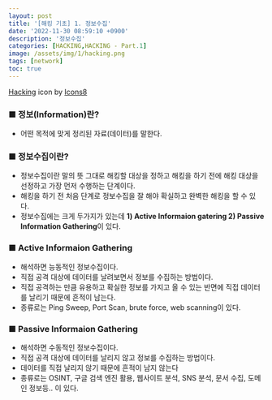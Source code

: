 ```yaml
---
layout: post
title: '[해킹 기초] 1. 정보수집'
date: '2022-11-30 08:59:10 +0900'
description: '정보수집'
categories: [HACKING,HACKING - Part.1]
image: /assets/img/1/hacking.png
tags: [network]
toc: true
---
```

<a text-size="1px" target="_blank" href="https://icons8.com/icon/5503/hacking">Hacking</a> icon by <a target="_blank" href="https://icons8.com">Icons8</a>

### <b>■ 정보(Information)란?</b>
- 어떤 목적에 맞게 정리된 자료(데이터)를 말한다.

### <b>■ 정보수집이란?</b>
- 정보수집이란 말의 뜻 그대로 해킹할 대상을 정하고 해킹을 하기 전에 해킹 대상을 선정하고 가장 먼저 수행하는 단계이다.
- 해킹을 하기 전 처음 단계로 정보수집을 잘 해야 확실하고 완벽한 해킹을 할 수 있다.
- 정보수집에는 크게 두가지가 있는데 <b>1) Active Informaion gatering 2) Passive Information Gathering</b>이 있다.

### <b>■ Active Informaion Gathering</b>
- 해석하면 능동적인 정보수집이다.
- 직접 공격 대상에 데이터를 날려보면서 정보를 수집하는 방법이다.
- 직접 공격하는 만큼 유용하고 확실한 정보를 가지고 올 수 있는 반면에 직접 데이터를 날리기 때문에 흔적이 남는다.
- 종류로는 Ping Sweep, Port Scan, brute force, web scanning이 있다.

### <b>■ Passive Informaion Gathering</b>
- 해석하면 수동적인 정보수집이다.
- 직접 공격 대상에 데이터를 날리지 않고 정보를 수집하는 방법이다.
- 데이터를 직접 날리지 않기 때문에 흔적이 남지 않는다
- 종류로는 OSINT, 구글 검색 엔진 활용, 웹사이트 분석, SNS 분석, 문서 수집, 도메인 정보등.. 이 있다.